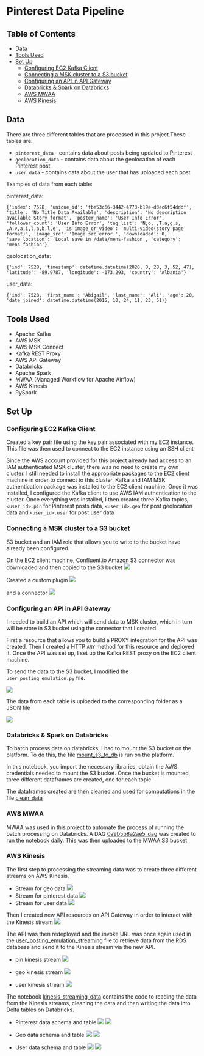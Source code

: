 # Pinterest Data Pipeline

## Table of Contents

- [Data](#data)
- [Tools Used](#tools-used)
- [Set Up](#set-up)
  - [Configuring EC2 Kafka Client](#configuring-ec2-kafka-client)
  - [Connecting a MSK cluster to a S3 bucket](#connecting-a-msk-cluster-to-a-s3-bucket)
  - [Configuring an API in API Gateway](#configuring-an-api-in-api-gateway)
  - [Databricks & Spark on Databricks](#databricks--spark-on-databricks)
  - [AWS MWAA](#aws-mwaa)
  - [AWS Kinesis](#aws-kinesis)

## Data

There are three different tables that are processed in this project.These tables are:

- `pinterest_data` - contains data about posts being updated to Pinterest
- `geolocation_data` - contains data about the geolocation of each Pinterest post
- `user_data` - contains data about the user that has uploaded each post

Examples of data from each table:

pinterest_data:

`{'index': 7528, 'unique_id': 'fbe53c66-3442-4773-b19e-d3ec6f54dddf', 'title': 'No Title Data Available', 'description': 'No description available Story format', 'poster_name': 'User Info Error', 'follower_count': 'User Info Error', 'tag_list': 'N,o, ,T,a,g,s, ,A,v,a,i,l,a,b,l,e', 'is_image_or_video': 'multi-video(story page format)', 'image_src': 'Image src error.', 'downloaded': 0, 'save_location': 'Local save in /data/mens-fashion', 'category': 'mens-fashion'}`

geolocation_data:

`{'ind': 7528, 'timestamp': datetime.datetime(2020, 8, 28, 3, 52, 47), 'latitude': -89.9787, 'longitude': -173.293, 'country': 'Albania'}`

user_data:

`{'ind': 7528, 'first_name': 'Abigail', 'last_name': 'Ali', 'age': 20, 'date_joined': datetime.datetime(2015, 10, 24, 11, 23, 51)}`

## Tools Used

- Apache Kafka
- AWS MSK
- AWS MSK Connect
- Kafka REST Proxy
- AWS API Gateway
- Databricks
- Apache Spark
- MWAA (Managed Workflow for Apache Airflow)
- AWS Kinesis
- PySpark

## Set Up

### Configuring EC2 Kafka Client

Created a key pair file using the key pair associated with my EC2 instance. This file was then used to connect to the EC2 instance using an SSH client

Since the AWS account provided for this project already had access to an IAM authenticated MSK cluster, there was no need to create my own cluster. I still needed to install the appropriate packages to the EC2 client machine in order to connect to this cluster. Kafka and IAM MSK authentication package was installed to the EC2 client machine. Once it was installed, I configured the Kafka client to use AWS IAM authentication to the cluster. Once everything was installed, I then created three Kafka topics, `<user_id>.pin` for Pinterest posts data, `<user_id>.geo` for post geolocation data and `<user_id>.user` for post user data

### Connecting a MSK cluster to a S3 bucket

S3 bucket and an IAM role that allows you to write to the bucket have already been configured.

On the EC2 client machine, Confluent.io Amazon S3 connector was downloaded and then copied to the S3 bucket
![](images/bucket.png)

Created a custom plugin
![](images/msk_plugin.png)

and a connector
![](images/msk_connector.png)

### Configuring an API in API Gateway

I needed to build an API which will send data to MSK cluster, which in turn will be store in S3 bucket using the connector that I created.

First a resource that allows you to build a PROXY integration for the API was created. Then I created a HTTP `ANY` method for this resource and deployed it. Once the API was set up, I set up the Kafka REST proxy on the EC2 client machine.

To send the data to the S3 bucket, I modified the `user_posting_emulation.py` file.

![](images/topics.png)

The data from each table is uploaded to the corresponding folder as a JSON file

![](images/jsonfiles.png)

### Databricks & Spark on Databricks

To batch process data on databricks, I had to mount the S3 bucket on the platform. To do this, the file [mount_s3_to_db](databricks/mount_s3_to_db.ipynb) is run on the platform.

In this notebook, you import the necessary libraries, obtain the AWS credentials needed to mount the S3 bucket. Once the bucket is mounted, three different dataframes are created, one for each topic.

The dataframes created are then cleaned and used for computations in the file [clean_data](databricks/clean_data.ipynb)

### AWS MWAA

MWAA was used in this project to automate the process of running the batch processing on Databricks. A DAG [0a9b5b8a2ae5_dag](0a9b5b8a2ae5_dag.py) was created to run the notebook daily. This was then uploaded to the MWAA S3 bucket

### AWS Kinesis

The first step to processing the streaming data was to create three different streams on AWS Kinesis.

- Stream for geo data
  ![](images/kinesis-streaming-geo.png)
- Stream for pinterest data
  ![](images/kinesis-streaming-pin.png)
- Stream for user data
  ![](images/kinesis-streaming-user.png)

Then I created new API resources on API Gateway in order to
interact with the Kinesis stream
![](images/api_resources.png)

The API was then redeployed and the invoke URL was once again used in the [user_posting_emulation_streaming](user_posting_emulation_streaming.py) file to retrieve data from the RDS database and send it to the Kinesis stream via the new API.

- pin kinesis stream
  ![](images/kinesis-streaming-pin.png)

- geo kinesis stream
  ![](images/kinesis-streaming-geo.png)

- user kinesis stream
  ![](images/kinesis-streaming-user.png)

The notebook [kinesis_streaming_data](databricks/kinesis_streaming_data.ipynb) contains the code to reading the data from the Kinesis streams, cleaning the data and then writing the data into Delta tables on Databricks.

- Pinterest data schema and table
  ![](images/pin_table_schema.png)
  ![](images/pin_table_sample_data.png)

- Geo data schema and table
  ![](images/geo_table_schema.png)
  ![](images/geo_table_sample_data.png)

- User data schema and table
  ![](images/user_table_schema.png)
  ![](images/user_table_sample_data.png)
